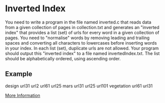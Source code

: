 # Inverted Index
You need to write a program in the file named inverted.c that reads data from a given collection of pages in collection.txt and generates an "inverted index" that provides a list (set) of urls for every word in a given collection of pages. You need to "normalise" words by removing leading and trailing spaces and converting all characters to lowercases before inserting words in your index. In each list (set), duplicate urls are not allowed. Your program should output this "inverted index" to a file named invertedIndex.txt. The list should be alphabetically ordered, using ascending order.

## Example
design  url31 url2 url61 url25
mars url31 url25 url101
vegetation  url61 url31

[More Information](https://www.cse.unsw.edu.au/~cs1927/17s1/ass/ass02/Ass2.html)
